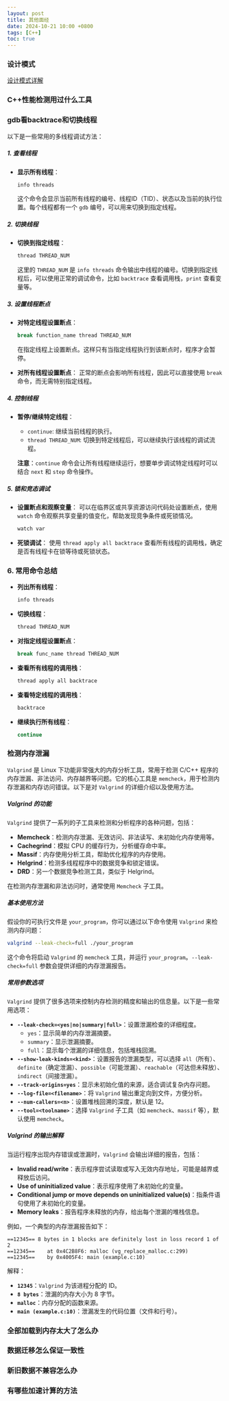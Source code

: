 ```yaml
---
layout: post
title: 其他面经
date: 2024-10-21 10:00 +0800
tags: [C++]
toc: true
---
```


### 设计模式

[设计模式详解](https://refactoringguru.cn/design-patterns/catalog)

### C++性能检测用过什么工具

### gdb看backtrace和切换线程

以下是一些常用的多线程调试方法：

##### 1. 查看线程
- **显示所有线程**：
  ```bash
  info threads
  ```
  这个命令会显示当前所有线程的编号、线程ID（TID）、状态以及当前的执行位置。每个线程都有一个 `gdb` 编号，可以用来切换到指定线程。

##### 2. 切换线程
- **切换到指定线程**：
  ```bash
  thread THREAD_NUM
  ```
  这里的 `THREAD_NUM` 是 `info threads` 命令输出中线程的编号。切换到指定线程后，可以使用正常的调试命令，比如 `backtrace` 查看调用栈，`print` 查看变量等。

##### 3. 设置线程断点
- **对特定线程设置断点**：
  ```bash
  break function_name thread THREAD_NUM
  ```
  在指定线程上设置断点。这样只有当指定线程执行到该断点时，程序才会暂停。

- **对所有线程设置断点**：
  正常的断点会影响所有线程，因此可以直接使用 `break` 命令，而无需特别指定线程。

##### 4. 控制线程
- **暂停/继续特定线程**：
  - `continue`: 继续当前线程的执行。
  - `thread THREAD_NUM`: 切换到特定线程后，可以继续执行该线程的调试流程。
  
  **注意**：`continue` 命令会让所有线程继续运行，想要单步调试特定线程时可以结合 `next` 和 `step` 命令操作。

##### 5. 锁和竞态调试
- **设置断点和观察变量**：
  可以在临界区或共享资源访问代码处设置断点，使用 `watch` 命令观察共享变量的值变化，帮助发现竞争条件或死锁情况。
  ```bash
  watch var
  ```

- **死锁调试**：
  使用 `thread apply all backtrace` 查看所有线程的调用栈，确定是否有线程卡在锁等待或死锁状态。

### 6. 常用命令总结
- **列出所有线程**：
  ```bash
  info threads
  ```

- **切换线程**：
  ```bash
  thread THREAD_NUM
  ```

- **对指定线程设置断点**：
  ```bash
  break func_name thread THREAD_NUM
  ```

- **查看所有线程的调用栈**：
  ```bash
  thread apply all backtrace
  ```

- **查看特定线程的调用栈**：
  ```bash
  backtrace
  ```

- **继续执行所有线程**：
  ```bash
  continue
  ```


### 检测内存泄漏

`Valgrind` 是 Linux 下功能非常强大的内存分析工具，常用于检测 C/C++ 程序的内存泄漏、非法访问、内存越界等问题。它的核心工具是 `memcheck`，用于检测内存泄漏和内存访问错误。以下是对 `Valgrind` 的详细介绍以及使用方法。

##### Valgrind 的功能

`Valgrind` 提供了一系列的子工具来检测和分析程序的各种问题，包括：

- **Memcheck**：检测内存泄漏、无效访问、非法读写、未初始化内存使用等。
- **Cachegrind**：模拟 CPU 的缓存行为，分析缓存命中率。
- **Massif**：内存使用分析工具，帮助优化程序的内存使用。
- **Helgrind**：检测多线程程序中的数据竞争和锁定错误。
- **DRD**：另一个数据竞争检测工具，类似于 Helgrind。

在检测内存泄漏和非法访问时，通常使用 `Memcheck` 子工具。


##### 基本使用方法

假设你的可执行文件是 `your_program`，你可以通过以下命令使用 `Valgrind` 来检测内存问题：

```bash
valgrind --leak-check=full ./your_program
```

这个命令将启动 `Valgrind` 的 `memcheck` 工具，并运行 `your_program`。`--leak-check=full` 参数会提供详细的内存泄漏报告。

##### 常用参数选项

`Valgrind` 提供了很多选项来控制内存检测的精度和输出的信息量。以下是一些常用选项：

- **`--leak-check=<yes|no|summary|full>`**：设置泄漏检查的详细程度。
  - `yes`：显示简单的内存泄漏摘要。
  - `summary`：显示泄漏摘要。
  - `full`：显示每个泄漏的详细信息，包括堆栈回溯。
- **`--show-leak-kinds=<kind>`**：设置报告的泄漏类型，可以选择 `all`（所有）、`definite`（确定泄漏）、`possible`（可能泄漏）、`reachable`（可达但未释放）、`indirect`（间接泄漏）。
- **`--track-origins=yes`**：显示未初始化值的来源，适合调试复杂内存问题。
- **`--log-file=<filename>`**：将 `Valgrind` 输出重定向到文件，方便分析。
- **`--num-callers=<n>`**：设置堆栈回溯的深度，默认是 12。
- **`--tool=<toolname>`**：选择 `Valgrind` 子工具（如 `memcheck`、`massif` 等），默认使用 `memcheck`。

##### Valgrind 的输出解释

当运行程序出现内存错误或泄漏时，`Valgrind` 会输出详细的报告，包括：

- **Invalid read/write**：表示程序尝试读取或写入无效内存地址，可能是越界或释放后访问。
- **Use of uninitialized value**：表示程序使用了未初始化的变量。
- **Conditional jump or move depends on uninitialized value(s)**：指条件语句使用了未初始化的变量。
- **Memory leaks**：报告程序未释放的内存，给出每个泄漏的堆栈信息。

例如，一个典型的内存泄漏报告如下：

```
==12345== 8 bytes in 1 blocks are definitely lost in loss record 1 of 2
==12345==    at 0x4C2B8F6: malloc (vg_replace_malloc.c:299)
==12345==    by 0x4005F4: main (example.c:10)
```

解释：

- **`12345`**：`Valgrind` 为该进程分配的 ID。
- **`8 bytes`**：泄漏的内存大小为 8 字节。
- **`malloc`**：内存分配的函数来源。
- **`main (example.c:10)`**：泄漏发生的代码位置（文件和行号）。


### 全部加载到内存太大了怎么办

### 数据迁移怎么保证一致性

### 新旧数据不兼容怎么办


### 有哪些加速计算的方法
